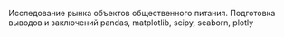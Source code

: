 Исследование рынка объектов общественного питания. Подготовка выводов и заключений
pandas, matplotlib, scipy, seaborn, plotly
